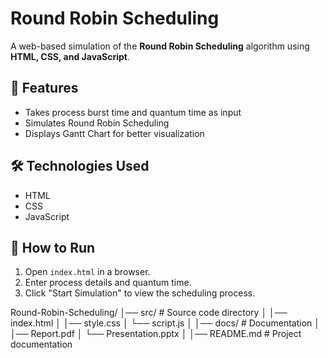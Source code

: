 # Round Robin Scheduling

A web-based simulation of the **Round Robin Scheduling** algorithm using **HTML, CSS, and JavaScript**.

## 📌 Features
- Takes process burst time and quantum time as input
- Simulates Round Robin Scheduling
- Displays Gantt Chart for better visualization

## 🛠 Technologies Used
- HTML
- CSS
- JavaScript

## 🚀 How to Run
1. Open `index.html` in a browser.
2. Enter process details and quantum time.
3. Click "Start Simulation" to view the scheduling process.

Round-Robin-Scheduling/ │── src/ # Source code directory │ │── index.html
│ │── style.css
│ └── script.js
│ │── docs/ # Documentation │ │── Report.pdf
│ └── Presentation.pptx │ │── README.md # Project documentation
